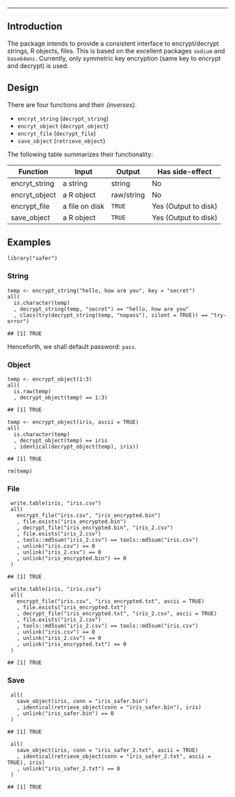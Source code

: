 ------------------------------------------------------------------------

Introduction
------------

The package intends to provide a consistent interface to encrypt/decrypt
strings, R objects, files. This is based on the excellent packages
`sodium` and `base64enc`. Currently, only symmetric key encryption (same
key to encrypt and decrypt) is used.

Design
------

There are four functions and their *(inverses)*.

-   `encryt_string` (`decrypt_string`)
-   `encryt_object` (`decrypt_object`)
-   `encryt_file` (`decrypt_file`)
-   `save_object` (`retrieve_object`)

The following table summarizes their functionality:

<table>
<thead>
<tr class="header">
<th>Function</th>
<th>Input</th>
<th>Output</th>
<th>Has side-effect</th>
</tr>
</thead>
<tbody>
<tr class="odd">
<td>encryt_string</td>
<td>a string</td>
<td>string</td>
<td>No</td>
</tr>
<tr class="even">
<td>encryt_object</td>
<td>a R object</td>
<td>raw/string</td>
<td>No</td>
</tr>
<tr class="odd">
<td>encrypt_file</td>
<td>a file on disk</td>
<td><code>TRUE</code></td>
<td>Yes (Output to disk)</td>
</tr>
<tr class="even">
<td>save_object</td>
<td>a R object</td>
<td><code>TRUE</code></td>
<td>Yes (Output to disk)</td>
</tr>
</tbody>
</table>

Examples
--------

    library("safer")

### String

    temp <- encrypt_string("hello, how are you", key = "secret")
    all(
      is.character(temp)
      , decrypt_string(temp, "secret") == "hello, how are you"
      , class(try(decrypt_string(temp, "nopass"), silent = TRUE)) == "try-error")

    ## [1] TRUE

Henceforth, we shall default password: `pass`.

### Object

    temp <- encrypt_object(1:3)
    all(
      is.raw(temp)
      , decrypt_object(temp) == 1:3)

    ## [1] TRUE

    temp <- encrypt_object(iris, ascii = TRUE)
    all(
      is.character(temp)
      , decrypt_object(temp) == iris
      , identical(decrypt_object(temp), iris))

    ## [1] TRUE

    rm(temp)

### File

     write.table(iris, "iris.csv")
     all(
       encrypt_file("iris.csv", "iris_encrypted.bin")
       , file.exists("iris_encrypted.bin")
       , decrypt_file("iris_encrypted.bin", "iris_2.csv")
       , file.exists("iris_2.csv")
       , tools::md5sum("iris_2.csv") == tools::md5sum("iris.csv")
       , unlink("iris.csv") == 0
       , unlink("iris_2.csv") == 0
       , unlink("iris_encrypted.bin") == 0
     )

    ## [1] TRUE

     write.table(iris, "iris.csv")
     all(
       encrypt_file("iris.csv", "iris_encrypted.txt", ascii = TRUE)
       , file.exists("iris_encrypted.txt")
       , decrypt_file("iris_encrypted.txt", "iris_2.csv", ascii = TRUE)
       , file.exists("iris_2.csv")
       , tools::md5sum("iris_2.csv") == tools::md5sum("iris.csv")
       , unlink("iris.csv") == 0
       , unlink("iris_2.csv") == 0
       , unlink("iris_encrypted.txt") == 0
     )

    ## [1] TRUE

### Save

     all(
       save_object(iris, conn = "iris_safer.bin")
       , identical(retrieve_object(conn = "iris_safer.bin"), iris)
       , unlink("iris_safer.bin") == 0
     )

    ## [1] TRUE

     all(
       save_object(iris, conn = "iris_safer_2.txt", ascii = TRUE)
       , identical(retrieve_object(conn = "iris_safer_2.txt", ascii = TRUE), iris)
       , unlink("iris_safer_2.txt") == 0
     )

    ## [1] TRUE

